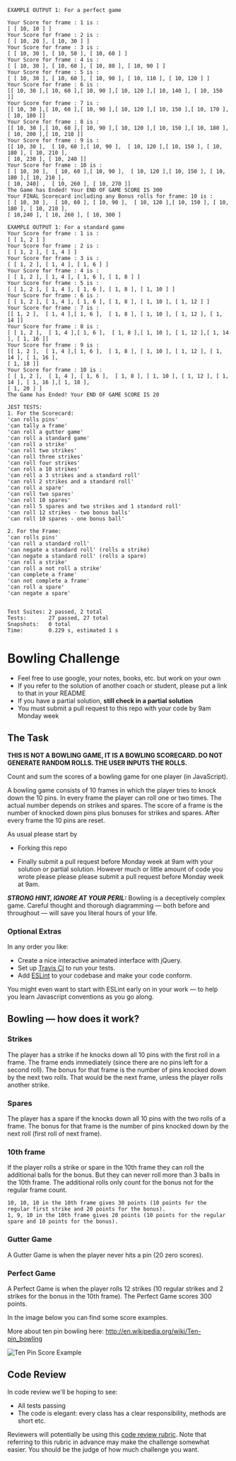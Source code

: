 ````
EXAMPLE OUTPUT 1: For a perfect game 

Your Score for frame : 1 is :
[ [ 10, 10 ] ]
Your Score for frame : 2 is :
[ [ 10, 20 ], [ 10, 30 ] ]
Your Score for frame : 3 is :
[ [ 10, 30 ], [ 10, 50 ], [ 10, 60 ] ]
Your Score for frame : 4 is :
[ [ 10, 30 ], [ 10, 60 ], [ 10, 80 ], [ 10, 90 ] ]
Your Score for frame : 5 is :
[ [ 10, 30 ], [ 10, 60 ], [ 10, 90 ], [ 10, 110 ], [ 10, 120 ] ]
Your Score for frame : 6 is :
[[ 10, 30 ],[ 10, 60 ],[ 10, 90 ],[ 10, 120 ],[ 10, 140 ], [ 10, 150 ]]
Your Score for frame : 7 is :
[[ 10, 30 ],[ 10, 60 ],[ 10, 90 ],[ 10, 120 ],[ 10, 150 ],[ 10, 170 ],[ 10, 180 ]]
Your Score for frame : 8 is :
[[ 10, 30 ],[ 10, 60 ],[ 10, 90 ],[ 10, 120 ],[ 10, 150 ],[ 10, 180 ],
[ 10, 200 ],[ 10, 210 ]]
Your Score for frame : 9 is :
[[ 10, 30 ],  [ 10, 60 ],[ 10, 90 ],  [ 10, 120 ],[ 10, 150 ], [ 10, 180 ], [ 10, 210 ], 
[ 10, 230 ], [ 10, 240 ]]
Your Score for frame : 10 is :
[ [ 10, 30 ],  [ 10, 60 ],[ 10, 90 ],  [ 10, 120 ],[ 10, 150 ], [ 10, 180 ],[ 10, 210 ], 
[ 10, 240] ,  [ 10, 260 ], [ 10, 270 ]]
The Game has Ended! Your END OF GAME SCORE IS 300
Your FINAL Scorecard including any Bonus rolls for frame: 10 is :
[ [ 10, 30 ],  [ 10, 60 ], [ 10, 90 ],  [ 10, 120 ],[ 10, 150 ], [ 10, 180 ], [ 10, 210 ], 
[ 10,240 ], [ 10, 260 ], [ 10, 300 ]
````
````
EXAMPLE OUTPUT 1: For a standard game 
Your Score for frame : 1 is :
[ [ 1, 2 ] ]
Your Score for frame : 2 is :
[ [ 1, 2 ], [ 1, 4 ] ]
Your Score for frame : 3 is :
[ [ 1, 2 ], [ 1, 4 ], [ 1, 6 ] ]
Your Score for frame : 4 is :
[ [ 1, 2 ], [ 1, 4 ], [ 1, 6 ], [ 1, 8 ] ]
Your Score for frame : 5 is :
[ [ 1, 2 ], [ 1, 4 ], [ 1, 6 ], [ 1, 8 ], [ 1, 10 ] ]
Your Score for frame : 6 is :
[ [ 1, 2 ], [ 1, 4 ], [ 1, 6 ], [ 1, 8 ], [ 1, 10 ], [ 1, 12 ] ]
Your Score for frame : 7 is :
[[ 1, 2 ],  [ 1, 4 ],[ 1, 6 ],  [ 1, 8 ], [ 1, 10 ], [ 1, 12 ], [ 1, 14 ]]
Your Score for frame : 8 is :
[ [ 1, 2 ],  [ 1, 4 ],[ 1, 6 ],  [ 1, 8 ],[ 1, 10 ], [ 1, 12 ],[ 1, 14 ], [ 1, 16 ]]
Your Score for frame : 9 is :
[[ 1, 2 ],  [ 1, 4 ],[ 1, 6 ],  [ 1, 8 ], [ 1, 10 ], [ 1, 12 ], [ 1, 14 ], [ 1, 16 ], 
[ 1, 18 ]]
Your Score for frame : 10 is :
[ [ 1, 2 ],  [ 1, 4 ], [ 1, 6 ],  [ 1, 8 ], [ 1, 10 ], [ 1, 12 ], [ 1, 14 ], [ 1, 16 ],[ 1, 18 ], 
[ 1, 20 ] ]
The Game has Ended! Your END OF GAME SCORE IS 20
````
````
JEST TESTS:
1. For the Scorecard:
'can rolls pins'
'can tally a frame'
'can roll a gutter game'
'can roll a standard game'
'can roll a strike'
'can roll two strikes'
'can roll three strikes'
'can roll four strikes'
'can roll a 10 strikes'
'can roll a 3 strikes and a standard roll'
'can roll 2 strikes and a standard roll'
'can roll a spare'
'can roll two spares'
'can roll 10 spares'
'can roll 5 spares and two strikes and 1 standard roll'
'can roll 12 strikes - two bonus balls'
'can roll 10 spares - one bonus ball'

2. For the Frame:
'can rolls pins'
'can roll a standard roll'
'can negate a standard roll' (rolls a strike)
'can negate a standard roll' (rolls a spare)
'can roll a strike'
'can roll a not roll a strike'
'can complete a frame'
'can not complete a frame'
'can roll a spare'
'can negate a spare'


Test Suites: 2 passed, 2 total
Tests:       27 passed, 27 total
Snapshots:   0 total
Time:        0.229 s, estimated 1 s
````

Bowling Challenge
=================

* Feel free to use google, your notes, books, etc. but work on your own
* If you refer to the solution of another coach or student, please put a link to that in your README
* If you have a partial solution, **still check in a partial solution**
* You must submit a pull request to this repo with your code by 9am Monday week

## The Task

**THIS IS NOT A BOWLING GAME, IT IS A BOWLING SCORECARD. DO NOT GENERATE RANDOM ROLLS. THE USER INPUTS THE ROLLS.**

Count and sum the scores of a bowling game for one player (in JavaScript).

A bowling game consists of 10 frames in which the player tries to knock down the 10 pins. In every frame the player can roll one or two times. The actual number depends on strikes and spares. The score of a frame is the number of knocked down pins plus bonuses for strikes and spares. After every frame the 10 pins are reset.

As usual please start by

* Forking this repo

* Finally submit a pull request before Monday week at 9am with your solution or partial solution.  However much or little amount of code you wrote please please please submit a pull request before Monday week at 9am. 

___STRONG HINT, IGNORE AT YOUR PERIL:___ Bowling is a deceptively complex game. Careful thought and thorough diagramming — both before and throughout — will save you literal hours of your life.

### Optional Extras

In any order you like:

* Create a nice interactive animated interface with jQuery.
* Set up [Travis CI](https://travis-ci.org) to run your tests.
* Add [ESLint](http://eslint.org/) to your codebase and make your code conform.

You might even want to start with ESLint early on in your work — to help you
learn Javascript conventions as you go along.

## Bowling — how does it work?

### Strikes

The player has a strike if he knocks down all 10 pins with the first roll in a frame. The frame ends immediately (since there are no pins left for a second roll). The bonus for that frame is the number of pins knocked down by the next two rolls. That would be the next frame, unless the player rolls another strike.

### Spares

The player has a spare if the knocks down all 10 pins with the two rolls of a frame. The bonus for that frame is the number of pins knocked down by the next roll (first roll of next frame).

### 10th frame

If the player rolls a strike or spare in the 10th frame they can roll the additional balls for the bonus. But they can never roll more than 3 balls in the 10th frame. The additional rolls only count for the bonus not for the regular frame count.

    10, 10, 10 in the 10th frame gives 30 points (10 points for the regular first strike and 20 points for the bonus).
    1, 9, 10 in the 10th frame gives 20 points (10 points for the regular spare and 10 points for the bonus).

### Gutter Game

A Gutter Game is when the player never hits a pin (20 zero scores).

### Perfect Game

A Perfect Game is when the player rolls 12 strikes (10 regular strikes and 2 strikes for the bonus in the 10th frame). The Perfect Game scores 300 points.

In the image below you can find some score examples.

More about ten pin bowling here: http://en.wikipedia.org/wiki/Ten-pin_bowling

![Ten Pin Score Example](images/example_ten_pin_scoring.png)

## Code Review

In code review we'll be hoping to see:

* All tests passing
* The code is elegant: every class has a clear responsibility, methods are short etc.

Reviewers will potentially be using this [code review rubric](docs/review.md).  Note that referring to this rubric in advance may make the challenge somewhat easier.  You should be the judge of how much challenge you want.
